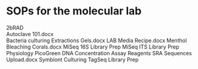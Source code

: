 # SOPs for the molecular lab

2bRAD  
Autoclave 101.docx  
Bacteria culturing
Extractions
Gels.docx
LAB Media Recipe.docx
Menthol Bleaching Corals.docx
MiSeq 16S Library Prep
MiSeq ITS Library Prep
Physiology
PicoGreen DNA Concentration Assay
Reagents
SRA Sequences Upload.docx
Symbiont Culturing
TagSeq Library Prep
